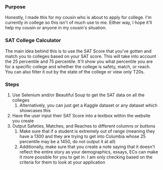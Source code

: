 ### Purpose
Honestly, I made this for my cousin who is about to apply for college. I'm currently in college so this isn't of much use to me. Either way, I hope it'll help my cousin or anyone in my cousin's situation. 

### SAT College Calculator
The main idea behind this is to use the SAT Score that you've gotten and match you to colleges based on your SAT score. This will take into account the 25 percentile and 75 percentile. It'll show you what percentile you are for a specific college and whether the college is safety, match, or reach. You can also filter it out by the state of the college or view only T20s. 

### Steps
1. Use Selenium and/or Beautiful Soup to get the SAT data on all the colleges
	1. Alternatively, you can just get a Kaggle dataset or any dataset which showcases this
2. Have the user input their SAT Score into a textbox within the website you create 
3. Output Safeties, Matches, and Reaches to different columns or buttons 
	1. Make sure that if a student is extremely out of range (meaning they have a 1300 and they are trying to get into Columbia whose 25 percentile may be a  1450, do not output it at all)
	2. Additionally, make sure that you create a note saying that it doesn't reflect the entire story as your demographics, essays, ECs can make it more possible for you to get in. I am only checking based on the criteria for them to look at your application